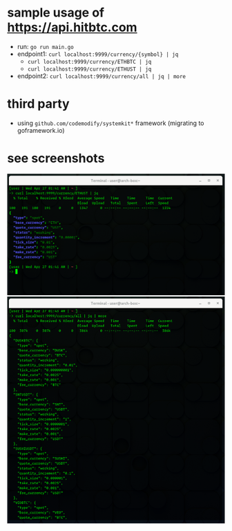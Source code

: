 # sample usage of https://api.hitbtc.com

- run: `go run main.go`
- endpoint1: `curl localhost:9999/currency/{symbol} | jq`
	- `curl localhost:9999/currency/ETHBTC | jq`
	- `curl localhost:9999/currency/ETHUST | jq`
- endpoint2: `curl localhost:9999/currency/all | jq | more`

# third party
- using `github.com/codemodify/systemkit*` framework (migrating to goframework.io)

# see screenshots
![](screen1.png?raw=true "")
![](screen2.png?raw=true "")

